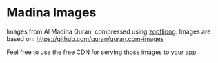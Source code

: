 # Madina Images
Images from Al Madina Quran, compressed using [zopflipng](https://github.com/google/zopfli).
Images are based on: https://github.com/quran/quran.com-images

Feel free to use the free CDN for serving those images to your app.
